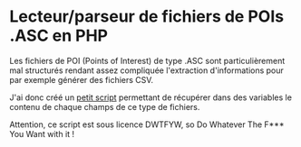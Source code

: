 <!--VarStream
title=Lecteur/parseur de fichiers de POIs .ASC en PHP
description=Peut-être avez vous déjà été confronté à ces infâmes fichiers de\
 POI au format .ASC. Voici un petit parseur créé par mes soins.
shortTitle=Parseur de fichiers .ASC
shortDesc=Voir la source de ce parseur
published=2012-05-05T22:16:48.000Z
lang=fr
location=FR
keywords.+=PHP
categories.+=keywords.*
-->

# Lecteur/parseur de fichiers de POIs .ASC en PHP

Les fichiers de POI (Points of Interest) de type .ASC sont particulièrement mal
 structurés rendant assez compliquée l'extraction d'informations pour par
 exemple générer des fichiers CSV.

J'ai donc créé un [petit script](https://github.com/nfroidure/PHPASCPOIParser "Voir la source")
 permettant de récupérer dans des variables le contenu de chaque champs de ce
 type de fichiers.

Attention, ce script est sous licence <span lang=en>DWTFYW, so Do Whatever The
 F*** You Want with it !</span>

